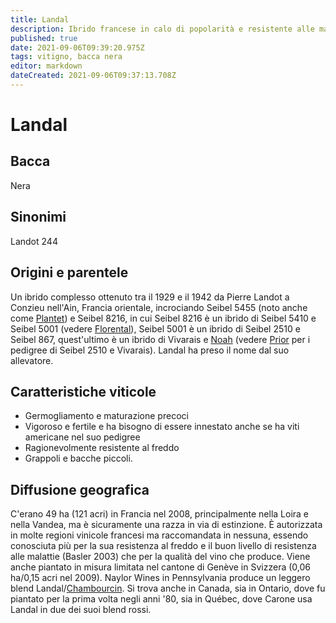 ```yaml
---
title: Landal
description: Ibrido francese in calo di popolarità e resistente alle malattie.
published: true
date: 2021-09-06T09:39:20.975Z
tags: vitigno, bacca nera
editor: markdown
dateCreated: 2021-09-06T09:37:13.708Z
---
```


# Landal

## Bacca
Nera
## Sinonimi
Landot 244

## Origini e parentele
Un ibrido complesso ottenuto tra il 1929 e il 1942 da Pierre Landot a Conzieu nell'Ain, Francia orientale, incrociando Seibel 5455 (noto anche come [Plantet](/vitigni/bacca-nera/plantet)) e Seibel 8216, in cui Seibel 8216 è un ibrido di Seibel 5410 e Seibel 5001 (vedere [Florental](/vitigni/bacca-nera/florental)), Seibel 5001 è un ibrido di Seibel 2510 e Seibel 867, quest'ultimo è un ibrido di Vivarais e [Noah](/vitigni/bacca-nera/noah) (vedere [Prior](/vitigni/bacca-nera/prior) per i pedigree di Seibel 2510 e Vivarais). Landal ha preso il nome dal suo allevatore.


## Caratteristiche viticole
- Germogliamento e maturazione precoci
- Vigoroso e fertile e ha bisogno di essere innestato anche se ha viti americane nel suo pedigree
- Ragionevolmente resistente al freddo
- Grappoli e bacche piccoli.

## Diffusione geografica
C'erano 49 ha (121 acri) in Francia nel 2008, principalmente nella Loira e nella Vandea, ma è sicuramente una razza in via di estinzione. È autorizzata in molte regioni vinicole francesi ma raccomandata in nessuna, essendo conosciuta più per la sua resistenza al freddo e il buon livello di resistenza alle malattie (Basler 2003) che per la qualità del vino che produce. Viene anche piantato in misura limitata nel cantone di Genève in Svizzera (0,06 ha/0,15 acri nel 2009). Naylor Wines in Pennsylvania produce un leggero blend Landal/[Chambourcin](/vitigni/bacca-nera/chambourcin). Si trova anche in Canada, sia in Ontario, dove fu piantato per la prima volta negli anni '80, sia in Québec, dove Carone usa Landal in due dei suoi blend rossi.
